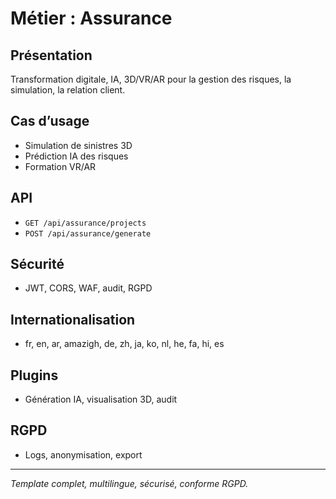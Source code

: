 # Métier : Assurance

## Présentation
Transformation digitale, IA, 3D/VR/AR pour la gestion des risques, la simulation, la relation client.

## Cas d’usage
- Simulation de sinistres 3D
- Prédiction IA des risques
- Formation VR/AR

## API
- `GET /api/assurance/projects`
- `POST /api/assurance/generate`

## Sécurité
- JWT, CORS, WAF, audit, RGPD

## Internationalisation
- fr, en, ar, amazigh, de, zh, ja, ko, nl, he, fa, hi, es

## Plugins
- Génération IA, visualisation 3D, audit

## RGPD
- Logs, anonymisation, export

---
*Template complet, multilingue, sécurisé, conforme RGPD.*
